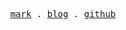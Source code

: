 <p align="center">
  <samp>
    <a href="https://pxs797.github.io/mark">mark</a> .
    <a href="https://pxs797.github.io/blog">blog</a> .
    <a href="https://github.com/pxs797">github</a>
  </samp>
</p>